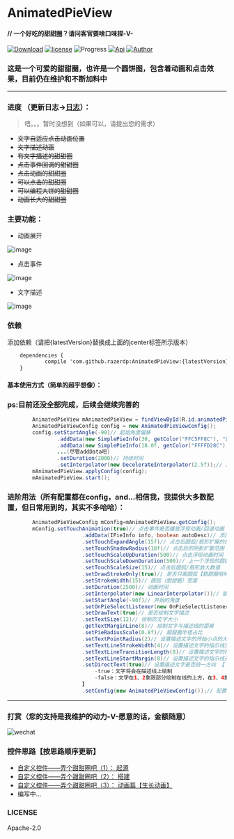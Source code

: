 # AnimatedPieView

#### // 一个好吃的甜甜圈？请问客官要啥口味捏-V-

[![Download](https://api.bintray.com/packages/razerdp/maven/AnimatedPieView/images/download.svg)](https://bintray.com/razerdp/maven/AnimatedPieView/_latestVersion)
[![license](https://img.shields.io/badge/license-Apache--2.0-blue.svg)](https://github.com/razerdp/AnimatedPieView/blob/master/LICENSE)
![Progress](http://progressed.io/bar/90?title=dev_progress)
[![Api](https://img.shields.io/badge/Api-14%2B-green.svg)](https://img.shields.io/badge/Api-14%2B-green.svg)
[![Author](https://img.shields.io/badge/Author-razerdp-blue.svg)](https://github.com/razerdp) 


### 这是一个可爱的甜甜圈，也许是一个圆饼图，包含着动画和点击效果，目前仍在维护和不断加料中

--- 

### 进度 （更新日志->[日志](https://github.com/razerdp/AnimatedPieView/blob/master/UPDATE_LOG.md)）：
  > 唔。。。暂时没想到（如果可以，请提出您的需求）
  - ~~文字自适应点击动画位置~~
  - ~~文字描述动画~~
  - ~~有文字描述的甜甜圈~~
  - ~~点击事件回调的甜甜圈~~
  - ~~点击动画的甜甜圈~~
  - ~~可以点击的甜甜圈~~
  - ~~可以编程大饼的甜甜圈~~
  - ~~动画长大的甜甜圈~~

### 主要功能：
 
  - 动画展开
  
  ![image](https://github.com/razerdp/AnimatedPieView/blob/master/art/anima.gif)
  
  - 点击事件
   
   ![image](https://github.com/razerdp/AnimatedPieView/blob/master/art/anima_click.gif)


  - 文字描述
  
   ![image](https://github.com/razerdp/AnimatedPieView/blob/master/art/anima_line.gif)

### 依赖

添加依赖（请把{latestVersion}替换成上面的jcenter标签所示版本）
```xml
	dependencies {
	        compile 'com.github.razerdp:AnimatedPieView:{latestVersion}'
	}
```

#### 基本使用方式（简单的超乎想像）：

### ps:目前还没全部完成，后续会继续完善的


```java
        AnimatedPieView mAnimatedPieView = findViewById(R.id.animatedPieView);
        AnimatedPieViewConfig config = new AnimatedPieViewConfig();
        config.setStartAngle(-90)// 起始角度偏移
                .addData(new SimplePieInfo(30, getColor("FFC5FF8C"), "这是第一段"))//数据（实现IPieInfo接口的bean）
                .addData(new SimplePieInfo(18.0f, getColor("FFFFD28C"), "这是第二段"))
                ...(尽管addData吧)
                .setDuration(2000)// 持续时间
                .setInterpolator(new DecelerateInterpolator(2.5f));// 插值器
        mAnimatedPieView.applyConfig(config);
        mAnimatedPieView.start();
```

### 进阶用法（所有配置都在config，and...相信我，我提供大多数配置，但日常用到的，其实不多哈哈）：
```java
        AnimatedPieViewConfig mConfig=mAnimatedPieView.getConfig();
        mConfig.setTouchAnimation(true)// 点击事件是否播放浮现动画/回退动画（默认true）
                        .addData(IPieInfo info, boolean autoDesc)// 添加数据，autoDesc：是否自动补充描述？（百分比）
                        .setTouchExpandAngle(15f)// 点击后圆弧/扇形扩展的角度
                        .setTouchShadowRadius(18f)// 点击后的阴影扩散范围
                        .setTouchScaleUpDuration(500)// 点击浮现动画时间
                        .setTouchScaleDownDuration(500)// 上一个浮现的圆弧回退的动画时间
                        .setTouchScaleSize(15)// 点击后圆弧/扇形放大数值
                        .setDrawStrokeOnly(true)// 是否只画圆弧【甜甜圈哈哈】，否则画扇形（默认true）
                        .setStrokeWidth(15)// 圆弧（甜甜圈）宽度
                        .setDuration(2500)// 动画时间
                        .setInterpolator(new LinearInterpolator())// 插值器
                        .setStartAngle(-90f)// 开始的角度
                        .setOnPieSelectListener(new OnPieSelectListener<IPieInfo>())//点击事件
                        .setDrawText(true)// 是否绘制文字描述
                        .setTextSize(12)// 绘制的文字大小
                        .getTextMarginLine(8)// 绘制文字与描述线的距离
                        .setPieRadiusScale(0.8f)// 甜甜圈半径占比
                        .setTextPointRadius(2)// 设置描述文字的开始小点的大小
                        .setTextLineStrokeWidth(4)// 设置描述文字的指示线宽度
                        .setTextLineTransitionLength(8)// 设置描述文字的指示线折角处长度
                        .setTextLineStartMargin(8)// 设置描述文字的指示线开始距离外圆半径的大小
                        .setDirectText(true)// 设置描述文字是否统一方向 【
                            -true：文字将会在描述线上绘制
                            -false：文字在1、2象限部分绘制在线的上方，在3、4象限绘制在线的下方
                        】
                        .setConfig(new AnimatedPieViewConfig());// 配置（这里的new只是演示哦，可不要学我例子这里直接塞进一个新的config，否则上面的设置都浪费了）
```

---

### 打赏（您的支持是我维护的动力-V-愿意的话，金额随意）
![wechat](https://github.com/razerdp/AnimatedPieView/blob/master/art/wechat.jpg)

### 控件思路【按思路顺序更新】
 - [自定义控件——弄个甜甜圈吧（1）： 起源](http://www.jianshu.com/p/b2a2d82e107e)
 - [自定义控件——弄个甜甜圈吧（2）： 搭建](http://www.jianshu.com/p/562c525ff927)
 - [自定义控件——弄个甜甜圈吧（3）： 动画篇【生长动画】](http://www.jianshu.com/p/f7842a97cb3e)
 - 编写中...

### LICENSE
Apache-2.0
   
   

   



